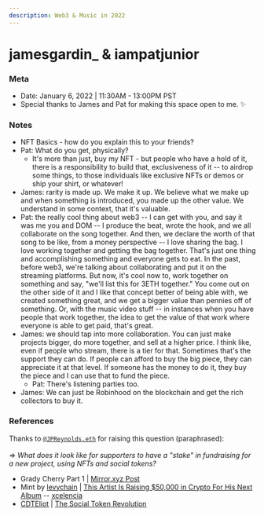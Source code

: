 ```yaml
---
description: Web3 & Music in 2022
---
```


# jamesgardin\_ & iampatjunior

### Meta

* Date: January 6, 2022 | 11:30AM - 13:00PM PST&#x20;
* Special thanks to James and Pat for making this space open to me. :sparkles:

### Notes

* NFT Basics - how do you explain this to your friends?
* Pat: What do you get, physically?&#x20;
  * It's more than just, buy my NFT - but people who have a hold of it, there is a responsibility to build that, exclusiveness of it -- to airdrop some things, to those individuals like exclusive NFTs or demos or ship your shirt, or whatever!
* James: rarity is made up. We make it up. We believe what we make up and when something is introduced, you made up the other value. We understand in some context, that it's valuable.&#x20;
* Pat: the really cool thing about web3 -- I can get with you, and say it was me you and DOM -- I produce the beat, wrote the hook, and we all collaborate on the song together. And then, we declare the worth of that song to be like, from a money perspective -- I love sharing the bag. I love working together and getting the bag together. That's just one thing and accomplishing something and everyone gets to eat. In the past, before web3, we're talking about collaborating and put it on the streaming platforms. But now, it's cool now to, work together on something and say, "we'll list this for 3ETH together." You come out on the other side of it and I like that concept better of being able with, we created something great, and we get a bigger value than pennies off of something. Or, with the music video stuff -- in instances when you have people that work together, the idea to get the value of that work where everyone is able to get paid, that's great.
* James: we should tap into more collaboration. You can just make projects bigger, do more together, and sell at a higher price. I think like, even if people who stream, there is a tier for that. Sometimes that's the support they can do. If people can afford to buy the big piece, they can appreciate it at that level. If someone has the money to do it, they buy the piece and I can use that to fund the piece.&#x20;
  * Pat: There's listening parties too.
* James: We can just be Robinhood on the blockchain and get the rich collectors to buy it.

### References

Thanks to [`@JPReynolds.eth`](https://twitter.com/OfficiallyJP\_) for raising this question (paraphrased):\
\
\=> _What does it look like for supporters to have a "stake" in fundraising for a new project, using NFTs and social tokens?_

* Grady Cherry Part 1 | [Mirror.xyz Post](https://mirror.xyz/0xe6445bd1d9674fE7fbEdAD2F56F3B1eAEA1b029e/crowdfunds/0x7a9D827648951fD776db1af5678C852EEA73F087)
* Mint by [levychain](https://twitter.com/levychain) | [This Artist Is Raising $50,000 in Crypto For His Next Album](https://podcasts.apple.com/us/podcast/this-artist-is-raising-%2450-000-in-crypto-for-his-next-album/id1575762146?i=1000546537615) -- [xcelencia](https://www.xcelencia.net)
* [CDTEliot](https://twitter.com/cdteliot) | [The Social Token Revolution](https://www.amazon.com/Social-Token-Revolution-revolutionize-together-ebook/dp/B09NGSZRBG)

